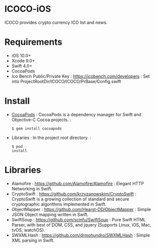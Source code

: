 # ICOCO-iOS
ICOCO provides crypto currency ICO list and news.

# Requirements
* iOS 10.0+
* Xcode 9.0+
* Swift 4.0+
* CocoaPods
* Ico Bench Public/Private Key
  : https://icobench.com/developers
  : Set into ProjectRootDir/ICOCO/ICOCO/PrBase/Config.swift

# Install
* [CocoaPods](https://cocoapods.org)
  : CocoaPods is a dependency manager for Swift and Objective-C Cocoa projects.
  : <pre><code>$ gem install cocoapods</code></pre>
* Libraries
  : In the project root directory.
  : <pre><code>$ pod install</code></pre>

# Libraries
* Alamofire
  : https://github.com/Alamofire/Alamofire
  : Elegant HTTP Networking in Swift.
* CryptoSwift
  : https://github.com/krzyzanowskim/CryptoSwift
  : CryptoSwift is a growing collection of standard and secure cryptographic algorithms implemented in Swift.
* ObjectMapper
  : https://github.com/Hearst-DD/ObjectMapper
  : Simple JSON Object mapping written in Swift.
* SwiftSoup
  : https://github.com/scinfu/SwiftSoup
  : Pure Swift HTML Parser, with best of DOM, CSS, and jquery (Supports Linux, iOS, Mac, tvOS, watchOS).
* SWXMLHash
  : https://github.com/drmohundro/SWXMLHash
  : Simple XML parsing in Swift.
